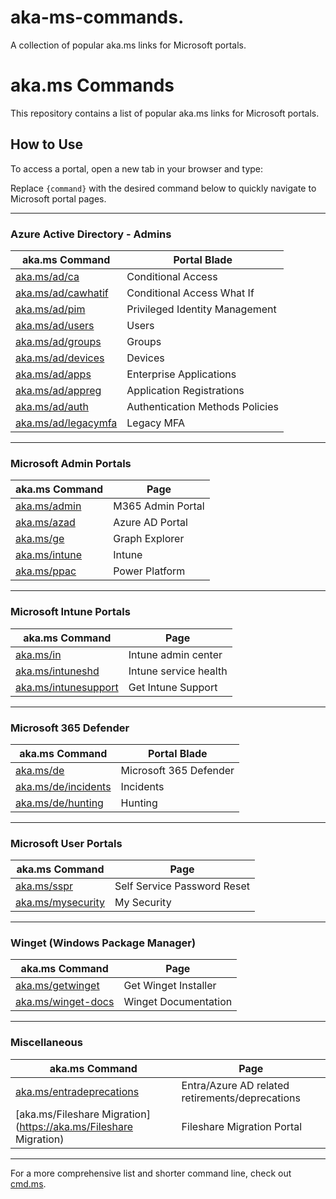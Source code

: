 # aka-ms-commands.

A collection of popular aka.ms links for Microsoft portals.

# aka.ms Commands

This repository contains a list of popular aka.ms links for Microsoft portals.

## How to Use

To access a portal, open a new tab in your browser and type:

Replace `{command}` with the desired command below to quickly navigate to Microsoft portal pages.

---

### **Azure Active Directory - Admins**
| aka.ms Command            | Portal Blade                  |
|---------------------------|-------------------------------|
| [aka.ms/ad/ca](https://aka.ms/ad/ca)   | Conditional Access            |
| [aka.ms/ad/cawhatif](https://aka.ms/ad/cawhatif) | Conditional Access What If  |
| [aka.ms/ad/pim](https://aka.ms/ad/pim)   | Privileged Identity Management |
| [aka.ms/ad/users](https://aka.ms/ad/users) | Users                          |
| [aka.ms/ad/groups](https://aka.ms/ad/groups) | Groups                         |
| [aka.ms/ad/devices](https://aka.ms/ad/devices) | Devices                        |
| [aka.ms/ad/apps](https://aka.ms/ad/apps) | Enterprise Applications       |
| [aka.ms/ad/appreg](https://aka.ms/ad/appreg) | Application Registrations     |
| [aka.ms/ad/auth](https://aka.ms/ad/auth) | Authentication Methods Policies |
| [aka.ms/ad/legacymfa](https://aka.ms/ad/legacymfa) | Legacy MFA                    |

---

### **Microsoft Admin Portals**
| aka.ms Command            | Page                          |
|---------------------------|-------------------------------|
| [aka.ms/admin](https://aka.ms/admin)    | M365 Admin Portal             |
| [aka.ms/azad](https://aka.ms/azad)      | Azure AD Portal               |
| [aka.ms/ge](https://aka.ms/ge)          | Graph Explorer                |
| [aka.ms/intune](https://aka.ms/intune)  | Intune                        |
| [aka.ms/ppac](https://aka.ms/ppac)      | Power Platform                |

---

### **Microsoft Intune Portals**
| aka.ms Command            | Page                          |
|---------------------------|-------------------------------|
| [aka.ms/in](https://aka.ms/in)    | Intune admin center           |
| [aka.ms/intuneshd](https://aka.ms/intuneshd)  | Intune service health         |
| [aka.ms/intunesupport](https://aka.ms/intunesupport) | Get Intune Support           |

---

### **Microsoft 365 Defender**
| aka.ms Command            | Portal Blade                  |
|---------------------------|-------------------------------|
| [aka.ms/de](https://aka.ms/de)            | Microsoft 365 Defender        |
| [aka.ms/de/incidents](https://aka.ms/de/incidents) | Incidents                     |
| [aka.ms/de/hunting](https://aka.ms/de/hunting)   | Hunting                       |

---

### **Microsoft User Portals**
| aka.ms Command            | Page                          |
|---------------------------|-------------------------------|
| [aka.ms/sspr](https://aka.ms/sspr)        | Self Service Password Reset   |
| [aka.ms/mysecurity](https://aka.ms/mysecurity) | My Security                  |

---

### **Winget (Windows Package Manager)**
| aka.ms Command            | Page                          |
|---------------------------|-------------------------------|
| [aka.ms/getwinget](https://aka.ms/getwinget)  | Get Winget Installer          |
| [aka.ms/winget-docs](https://aka.ms/winget-docs) | Winget Documentation         |

---

### **Miscellaneous**
| aka.ms Command            | Page                          |
|---------------------------|-------------------------------|
| [aka.ms/entradeprecations](https://aka.ms/entradeprecations) | Entra/Azure AD related retirements/deprecations |
| [aka.ms/Fileshare Migration](https://aka.ms/Fileshare Migration) | Fileshare Migration Portal   |

---

For a more comprehensive list and shorter command line, check out [cmd.ms](https://cmd.ms).
